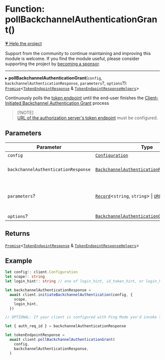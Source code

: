 # Function: pollBackchannelAuthenticationGrant()

[💗 Help the project](https://github.com/sponsors/panva)

Support from the community to continue maintaining and improving this module is welcome. If you find the module useful, please consider supporting the project by [becoming a sponsor](https://github.com/sponsors/panva).

***

▸ **pollBackchannelAuthenticationGrant**(`config`, `backchannelAuthenticationResponse`, `parameters`?, `options`?): [`Promise`](https://developer.mozilla.org/docs/Web/JavaScript/Reference/Global_Objects/Promise)\<[`TokenEndpointResponse`](../interfaces/TokenEndpointResponse.md) & [`TokenEndpointResponseHelpers`](../interfaces/TokenEndpointResponseHelpers.md)\>

Continuously polls the [token endpoint](../interfaces/ServerMetadata.md#token_endpoint)
until the end-user finishes the
[Client-Initiated Backchannel Authentication Grant](https://openid.net/specs/openid-client-initiated-backchannel-authentication-core-1_0-final.html) process

> [!NOTE]\
> [URL of the authorization server's token endpoint](../interfaces/ServerMetadata.md#token_endpoint)
> must be configured.

## Parameters

| Parameter | Type | Description |
| ------ | ------ | ------ |
| `config` | [`Configuration`](../classes/Configuration.md) | - |
| `backchannelAuthenticationResponse` | [`BackchannelAuthenticationResponse`](../interfaces/BackchannelAuthenticationResponse.md) | Backchannel Authentication Response obtained from [initiateBackchannelAuthentication](initiateBackchannelAuthentication.md) |
| `parameters`? | [`Record`](https://www.typescriptlang.org/docs/handbook/utility-types.html#recordkeys-type)\<`string`, `string`\> \| [`URLSearchParams`](https://developer.mozilla.org/docs/Web/API/URLSearchParams) | Additional parameters that will be sent to the token endpoint, typically used for parameters such as `scope` and a `resource` ([Resource Indicator](https://www.rfc-editor.org/rfc/rfc8707)) |
| `options`? | [`BackchannelAuthenticationGrantPollOptions`](../interfaces/BackchannelAuthenticationGrantPollOptions.md) | - |

## Returns

[`Promise`](https://developer.mozilla.org/docs/Web/JavaScript/Reference/Global_Objects/Promise)\<[`TokenEndpointResponse`](../interfaces/TokenEndpointResponse.md) & [`TokenEndpointResponseHelpers`](../interfaces/TokenEndpointResponseHelpers.md)\>

## Example

```ts
let config!: client.Configuration
let scope!: string
let login_hint!: string // one of login_hint, id_token_hint, or login_hint_token parameters must be provided in CIBA

let backchannelAuthenticationResponse =
  await client.initiateBackchannelAuthentication(config, {
    scope,
    login_hint,
  })

// OPTIONAL: If your client is configured with Ping Mode you'd invoke the following after getting the CIBA Ping Callback (its implementation is framework specific and therefore out of scope for openid-client)

let { auth_req_id } = backchannelAuthenticationResponse

let tokenEndpointResponse =
  await client.pollBackchannelAuthenticationGrant(
    config,
    backchannelAuthenticationResponse,
  )
```

